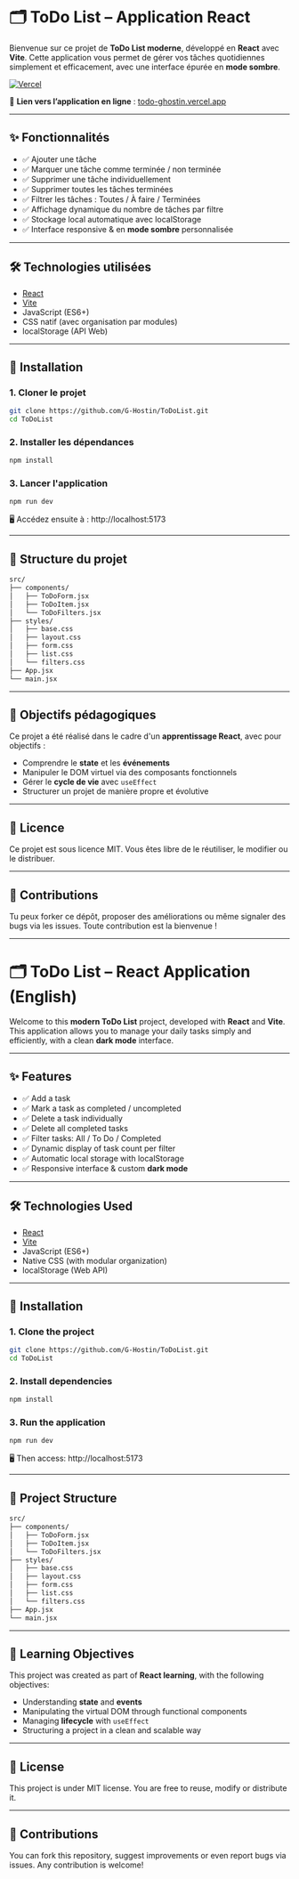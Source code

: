 # 🗂️ ToDo List – Application React

Bienvenue sur ce projet de **ToDo List moderne**, développé en **React** avec **Vite**. Cette application vous permet de gérer vos tâches quotidiennes simplement et efficacement, avec une interface épurée en **mode sombre**.


[![Vercel](https://img.shields.io/badge/Déploiement-Vercel-3f51b5?logo=vercel&logoColor=white)](https://todo-ghostin.vercel.app)

🔗 **Lien vers l’application en ligne** : [todo-ghostin.vercel.app](https://todo-ghostin.vercel.app)

---

## ✨ Fonctionnalités

- ✅ Ajouter une tâche
- ✅ Marquer une tâche comme terminée / non terminée
- ✅ Supprimer une tâche individuellement
- ✅ Supprimer toutes les tâches terminées
- ✅ Filtrer les tâches : Toutes / À faire / Terminées
- ✅ Affichage dynamique du nombre de tâches par filtre
- ✅ Stockage local automatique avec localStorage
- ✅ Interface responsive & en **mode sombre** personnalisée

---

## 🛠️ Technologies utilisées

- [React](https://reactjs.org/)
- [Vite](https://vitejs.dev/)
- JavaScript (ES6+)
- CSS natif (avec organisation par modules)
- localStorage (API Web)

---

## 🚀 Installation

### 1. Cloner le projet

```bash
git clone https://github.com/G-Hostin/ToDoList.git
cd ToDoList
```

### 2. Installer les dépendances

```bash
npm install
```

### 3. Lancer l'application

```bash
npm run dev
```

🖥️ Accédez ensuite à : http://localhost:5173

---

## 📁 Structure du projet

```bash
src/
├── components/
│   ├── ToDoForm.jsx
│   ├── ToDoItem.jsx
│   └── ToDoFilters.jsx
├── styles/
│   ├── base.css
│   ├── layout.css
│   ├── form.css
│   ├── list.css
│   └── filters.css
├── App.jsx
└── main.jsx
```

---

## 🧠 Objectifs pédagogiques

Ce projet a été réalisé dans le cadre d'un **apprentissage React**, avec pour objectifs :

- Comprendre le **state** et les **événements**
- Manipuler le DOM virtuel via des composants fonctionnels
- Gérer le **cycle de vie** avec `useEffect`
- Structurer un projet de manière propre et évolutive

---

## 📜 Licence

Ce projet est sous licence MIT. Vous êtes libre de le réutiliser, le modifier ou le distribuer.

---

## 🤝 Contributions

Tu peux forker ce dépôt, proposer des améliorations ou même signaler des bugs via les issues. Toute contribution est la bienvenue !

---

# 🗂️ ToDo List – React Application (English)

Welcome to this **modern ToDo List** project, developed with **React** and **Vite**. This application allows you to manage your daily tasks simply and efficiently, with a clean **dark mode** interface.

---

## ✨ Features

- ✅ Add a task
- ✅ Mark a task as completed / uncompleted
- ✅ Delete a task individually
- ✅ Delete all completed tasks
- ✅ Filter tasks: All / To Do / Completed
- ✅ Dynamic display of task count per filter
- ✅ Automatic local storage with localStorage
- ✅ Responsive interface & custom **dark mode**

---

## 🛠️ Technologies Used

- [React](https://reactjs.org/)
- [Vite](https://vitejs.dev/)
- JavaScript (ES6+)
- Native CSS (with modular organization)
- localStorage (Web API)

---

## 🚀 Installation

### 1. Clone the project

```bash
git clone https://github.com/G-Hostin/ToDoList.git
cd ToDoList
```

### 2. Install dependencies

```bash
npm install
```

### 3. Run the application

```bash
npm run dev
```

🖥️ Then access: http://localhost:5173

---

## 📁 Project Structure

```bash
src/
├── components/
│   ├── ToDoForm.jsx
│   ├── ToDoItem.jsx
│   └── ToDoFilters.jsx
├── styles/
│   ├── base.css
│   ├── layout.css
│   ├── form.css
│   ├── list.css
│   └── filters.css
├── App.jsx
└── main.jsx
```

---

## 🧠 Learning Objectives

This project was created as part of **React learning**, with the following objectives:

- Understanding **state** and **events**
- Manipulating the virtual DOM through functional components
- Managing **lifecycle** with `useEffect`
- Structuring a project in a clean and scalable way

---

## 📜 License

This project is under MIT license. You are free to reuse, modify or distribute it.

---

## 🤝 Contributions

You can fork this repository, suggest improvements or even report bugs via issues. Any contribution is welcome!
